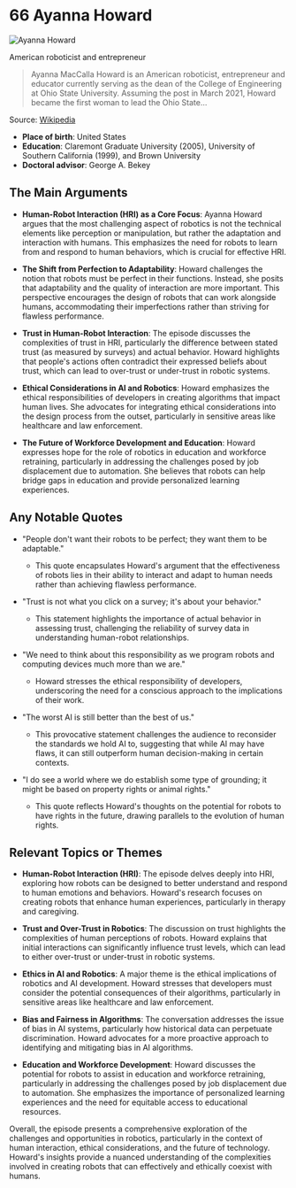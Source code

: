 # 66 Ayanna Howard


![Ayanna Howard](https://encrypted-tbn0.gstatic.com/images?q=tbn:ANd9GcToeFlPLqLPh_ZE-zR-CTjt8T2-DdrtQIotzzoz8HU&s=0)

American roboticist and entrepreneur

> Ayanna MacCalla Howard is an American roboticist, entrepreneur and educator currently serving as the dean of the College of Engineering at Ohio State University. Assuming the post in March 2021, Howard became the first woman to lead the Ohio State...

Source: [Wikipedia](https://en.wikipedia.org/wiki/Ayanna_Howard)

- **Place of birth**: United States
- **Education**: Claremont Graduate University (2005), University of Southern California (1999), and Brown University
- **Doctoral advisor**: George A. Bekey


## The Main Arguments

- **Human-Robot Interaction (HRI) as a Core Focus**: Ayanna Howard argues that the most challenging aspect of robotics is not the technical elements like perception or manipulation, but rather the adaptation and interaction with humans. This emphasizes the need for robots to learn from and respond to human behaviors, which is crucial for effective HRI.

- **The Shift from Perfection to Adaptability**: Howard challenges the notion that robots must be perfect in their functions. Instead, she posits that adaptability and the quality of interaction are more important. This perspective encourages the design of robots that can work alongside humans, accommodating their imperfections rather than striving for flawless performance.

- **Trust in Human-Robot Interaction**: The episode discusses the complexities of trust in HRI, particularly the difference between stated trust (as measured by surveys) and actual behavior. Howard highlights that people's actions often contradict their expressed beliefs about trust, which can lead to over-trust or under-trust in robotic systems.

- **Ethical Considerations in AI and Robotics**: Howard emphasizes the ethical responsibilities of developers in creating algorithms that impact human lives. She advocates for integrating ethical considerations into the design process from the outset, particularly in sensitive areas like healthcare and law enforcement.

- **The Future of Workforce Development and Education**: Howard expresses hope for the role of robotics in education and workforce retraining, particularly in addressing the challenges posed by job displacement due to automation. She believes that robots can help bridge gaps in education and provide personalized learning experiences.

## Any Notable Quotes

- "People don't want their robots to be perfect; they want them to be adaptable."
  - This quote encapsulates Howard's argument that the effectiveness of robots lies in their ability to interact and adapt to human needs rather than achieving flawless performance.

- "Trust is not what you click on a survey; it's about your behavior."
  - This statement highlights the importance of actual behavior in assessing trust, challenging the reliability of survey data in understanding human-robot relationships.

- "We need to think about this responsibility as we program robots and computing devices much more than we are."
  - Howard stresses the ethical responsibility of developers, underscoring the need for a conscious approach to the implications of their work.

- "The worst AI is still better than the best of us."
  - This provocative statement challenges the audience to reconsider the standards we hold AI to, suggesting that while AI may have flaws, it can still outperform human decision-making in certain contexts.

- "I do see a world where we do establish some type of grounding; it might be based on property rights or animal rights."
  - This quote reflects Howard's thoughts on the potential for robots to have rights in the future, drawing parallels to the evolution of human rights.

## Relevant Topics or Themes

- **Human-Robot Interaction (HRI)**: The episode delves deeply into HRI, exploring how robots can be designed to better understand and respond to human emotions and behaviors. Howard's research focuses on creating robots that enhance human experiences, particularly in therapy and caregiving.

- **Trust and Over-Trust in Robotics**: The discussion on trust highlights the complexities of human perceptions of robots. Howard explains that initial interactions can significantly influence trust levels, which can lead to either over-trust or under-trust in robotic systems.

- **Ethics in AI and Robotics**: A major theme is the ethical implications of robotics and AI development. Howard stresses that developers must consider the potential consequences of their algorithms, particularly in sensitive areas like healthcare and law enforcement.

- **Bias and Fairness in Algorithms**: The conversation addresses the issue of bias in AI systems, particularly how historical data can perpetuate discrimination. Howard advocates for a more proactive approach to identifying and mitigating bias in AI algorithms.

- **Education and Workforce Development**: Howard discusses the potential for robots to assist in education and workforce retraining, particularly in addressing the challenges posed by job displacement due to automation. She emphasizes the importance of personalized learning experiences and the need for equitable access to educational resources.

Overall, the episode presents a comprehensive exploration of the challenges and opportunities in robotics, particularly in the context of human interaction, ethical considerations, and the future of technology. Howard's insights provide a nuanced understanding of the complexities involved in creating robots that can effectively and ethically coexist with humans.
